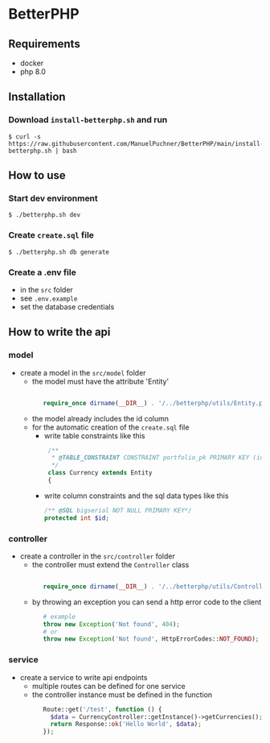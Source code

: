 # BetterPHP

## Requirements
- docker
- php 8.0
## Installation
### Download `install-betterphp.sh` and run
````shell
$ curl -s https://raw.githubusercontent.com/ManuelPuchner/BetterPHP/main/install-betterphp.sh | bash 
````

## How to use
### Start dev environment
````shell
$ ./betterphp.sh dev
````

### Create `create.sql` file
````shell
$ ./betterphp.sh db generate
````

### Create a .env file
- in the `src` folder
- see `.env.example`
- set the database credentials

## How to write the api
### model
- create a model in the `src/model` folder
   - the model must have the attribute 'Entity'
     ```php

        require_once dirname(__DIR__) . '/../betterphp/utils/Entity.php';
     ```
   - the model already includes the id column
   - for the automatic creation of the `create.sql` file
     - write table constraints like this
        ```php
         /**
          * @TABLE_CONSTRAINT CONSTRAINT portfolio_pk PRIMARY KEY (id)
          */
         class Currency extends Entity
         {
        ```
     - write column constraints and the sql data types like this
        ```php
        /** @SQL bigserial NOT NULL PRIMARY KEY*/
        protected int $id;
        ```
### controller
- create a controller in the `src/controller` folder
   - the controller must extend the `Controller` class
     ```php

        require_once dirname(__DIR__) . '/../betterphp/utils/Controller.php';
      ```
   - by throwing an exception you can send a http error code to the client
     ```php
        # example
        throw new Exception('Not found', 404);
        # or
        throw new Exception('Not found', HttpErrorCodes::NOT_FOUND);
      ```

### service
- create a service to write api endpoints
   - multiple routes can be defined for one service
   - the controller instance must be defined in the function
     ```php
        Route::get('/test', function () {
          $data = CurrencyController::getInstance()->getCurrencies();
          return Response::ok('Hello World', $data);
        });
     ```